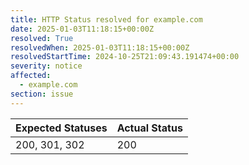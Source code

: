 ```yaml
---
title: HTTP Status resolved for example.com
date: 2025-01-03T11:18:15+00:00Z
resolved: True
resolvedWhen: 2025-01-03T11:18:15+00:00Z
resolvedStartTime: 2024-10-25T21:09:43.191474+00:00
severity: notice
affected:
  - example.com
section: issue
---
```


| Expected Statuses | Actual Status  |
|-------------------|----------------|
| 200, 301, 302 | 200 |
